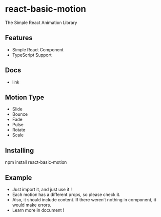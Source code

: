 # react-basic-motion

The Simple React Animation Library

## Features

- Simple React Component
- TypeScript Support

## Docs

- link

## Motion Type

- Slide
- Bounce
- Fade
- Pulse
- Rotate
- Scale

## Installing

npm install react-basic-motion

## Example

- Just import it, and just use it !
- Each motion has a different  props, so please check it.
- Also, it should include content. If there weren’t nothing in component, it would make errors.
- Learn more in document !